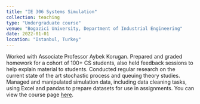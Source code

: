 ```yaml
---
title: "IE 306 Systems Simulation"
collection: teaching
type: "Undergraduate course"
venue: "Bogazici University, Department of Industrial Engineering"
date: 2022-01-01
location: "Istanbul, Turkey"
---
```

Worked with Associate Professor Aybek Korugan. Prepared and graded homework for a cohort of 100+ CS students, also held feedback sessions to help explain material to students. Conducted regular research on the current state of the art stochastic process and queuing theory studies. Managed and manipulated simulation data, including data cleaning tasks, using Excel and pandas to prepare datasets for use in assignments.
You can view the course page [here](https://ie.bogazici.edu.tr/courses/ie-306-systems-simulation).
